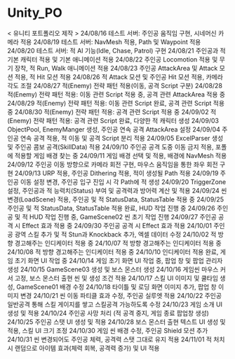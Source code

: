 # Unity_PO
< 유니티 포트폴리오 제작 >
24/08/16 테스트 서버: 주인공 움직임 구현, 시네머신 카메라 적용
24/08/19 테스트 서버: NavMesh 적용, Path 및 Waypoint 적용
24/08/20 테스트 서버: 적 AI 기능(Idle, Chase, Patrol) 구현
24/08/21 주인공과 적 기본 캐릭터 적용 및 기본 애니메이션 적용
24/08/22 주인공 Locomotion 적용 및 무기 장착, 적 Run, Walk 애니메이션 적용
24/08/23 주인공 AttackArea 및 Attack 모션 적용, 적 Hit 모션 적용
24/08/26 적 Attack 모션 및 주인공 Hit 모션 적용, 카메라 각도 조절
24/08/27 적(Enemy) 전략 패턴 적용(이동, 공격 Script 구분)
24/08/28 적(Enemy) 전략 패턴 적용: 이동 관련 Script 적용 중, 공격 관련 AttackArea 적용 중
24/08/29 적(Enemy) 전략 패턴 적용: 이동 관련 Script 완료, 공격 관련 Script 적용 중
24/08/30 적(Enemy) 전략 패턴 적용: 공격 관련 Script 적용 중
24/09/02 적(Enemy) 전략 패턴 적용: 공격 관련 Script 완료, 다양한 적 캐릭터 생성
24/09/03 ObjectPool, EnemyManger 생성, 주인공 연속 공격 AttackArea 설정
24/09/04 주인공 연속 공격 적용, 적 이동 및 공격 Script 분리 적용
24/09/05 ExcelParser 생성 및 주인공 콤보 공격(SkillData) 적용
24/09/10 주인공 공격 도중 이동 금지 적용, 포폴에 적용할 게임 배경 찾는 중
24/09/11 게임 배경 선택 및 적용, 배경에 NavMesh 적용
24/09/12 주인공 이동 방향으로 카메라 회전 구현, 마우스 움직임을 통한 좌우 회전 구현
24/09/13 URP 적용, 주인공 Dithering 적용, 적이 생성될 Path 적용
24/09/19 주인공 이동 설정 변경, 주인공 입구 진입 시 각 Path에 적 생성
24/09/20 TriggerZone 설정, 주인공과 적 능력치(Status) 부여 및 공격력과 방어력 계산 및 적용
24/09/24 씬 변경(LoadScene) 적용, 주인공 및 적 StatusData, StatusTable 적용 중
24/09/25 주인공 및 적 StatusData, StatusTable 적용 완료, HUD 작업 진행 중
24/09/26 주인공 및 적 HUD 작업 진행 중, GameScene02 씬 초기 작업 진행
24/09/27 주인공 공격 시 Effect 효과 적용 중
24/09/30 주인공 공격 시 Effect 효과 적용
24/10/01 주인공 광역 스킬 추가 및 적 Stun과 Knockback 추가, 엑셀 데이터 수정
24/10/02 적 방향 경고해주는 인디케이터 적용 중
24/10/07 적 방향 경고해주는 인디케이터 적용 중
24/10/08 적 방향 경고해주는 인디케이터 적용 중
24/10/10 인디케이터 적용 완료, 게임 초기 화면 UI 작업 중
24/10/14 게임 초기 화면 UI 작업 중, 팝업 창 및 팝업 관리자 생성
24/10/15 GameScene03 생성 및 보스 몬스터 생성
24/10/16 게임씬 마우스 커서 고정, 보스 몬스터 출현 씬 및 생성 조건 적용
24/10/17 스킬 UI 이미지 및 쿨타임 생성, GameScene01 배경 수정
24/10/18 타이틀 및 로딩 화면 이미지 추가, 팝업 창 이미지 변경
24/10/21 씬 이동 파티클 효과 수정, 주인공 실루엣 적용
24/10/22 주인공 일반공격 통해 스킬 게이지를 쌓고 스킬공격 가능하도록 수정
24/10/23 게임 소개 UI 생성 및 적용
24/10/24 주인공 사망 처리 (적 공격 중지, 게임 종료 팝업창 생성)
24/10/25 주인공 스탯 UI 생성 및 적용
24/10/28 보스 몬스터 출현 텍스트 UI 생성 및 적용, 스킬 UI 크기 조정
24/10/30 게임 씬 배경 수정, 주인공 Shield 모션 추가
24/10/31 씬 변경되어도 주인공 체력, 공격력 스탯 그대로 유지 적용
24/11/01 적 처치 시 랜덤으로 아이템 효과(체력 회복, 공격력 증가) 및 UI 적용
